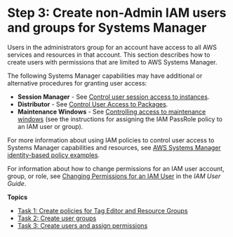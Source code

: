 # Step 3: Create non\-Admin IAM users and groups for Systems Manager<a name="setup-create-iam-user"></a>

Users in the administrators group for an account have access to all AWS services and resources in that account\. This section describes how to create users with permissions that are limited to AWS Systems Manager\.

The following Systems Manager capabilities may have additional or alternative procedures for granting user access:
+ **Session Manager** \- See [Control user session access to instances](session-manager-getting-started-restrict-access.md)\.
+ **Distributor** \- See [Control User Access to Packages](distributor-getting-started-restrict-access.md)\.
+ **Maintenance Windows** \- See [Controlling access to maintenance windows](sysman-maintenance-permissions.md) \(see the instructions for assigning the IAM PassRole policy to an IAM user or group\)\.

For more information about using IAM policies to control user access to Systems Manager capabilities and resources, see [AWS Systems Manager identity\-based policy examples](security_iam_id-based-policy-examples.md)\.

For information about how to change permissions for an IAM user account, group, or role, see [Changing Permissions for an IAM User](https://docs.aws.amazon.com/IAM/latest/UserGuide/id_users_change-permissions.html) in the *IAM User Guide*\.

**Topics**
+ [Task 1: Create policies for Tag Editor and Resource Groups](setup-create-users-nonadmin-policies.md)
+ [Task 2: Create user groups](setup-create-users-nonadmin-groups.md)
+ [Task 3: Create users and assign permissions](setup-create-users-nonadmin-users.md)